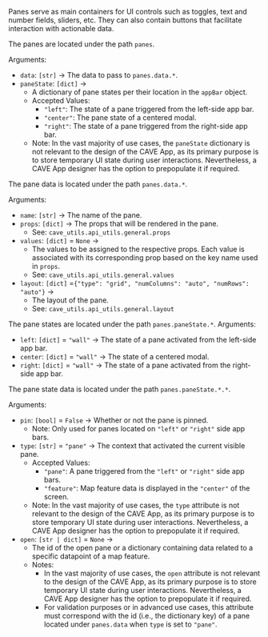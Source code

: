Panes serve as main containers for UI controls such as toggles, text
and number fields, sliders, etc. They can also contain buttons that
facilitate interaction with actionable data.

The panes are located under the path `panes`.

Arguments:
* `data`: `[str]` &rarr; The data to pass to `panes.data.*`.
* `paneState`: `[dict]` &rarr;
    * A dictionary of pane states per their location in the `appBar` object.
    * Accepted Values:
        * `"left"`: The state of a pane triggered from the left-side app bar.
        * `"center"`: The pane state of a centered modal.
        * `"right"`: The state of a pane triggered from the right-side app bar.
    * Note: In the vast majority of use cases, the `paneState` dictionary is not relevant to the design of the CAVE App, as its primary purpose is to store temporary UI state during user interactions. Nevertheless, a CAVE App designer has the option to prepopulate it if required.

The pane data is located under the path `panes.data.*`.

Arguments:
        
* `name`: `[str]` &rarr; The name of the pane.
* `props`: `[dict]` &rarr; The props that will be rendered in the pane.
    * See: `cave_utils.api_utils.general.props`
* `values`: `[dict]` = `None` &rarr;
    * The values to be assigned to the respective props. Each value is associated with its corresponding prop based on the key name used in `props`.
    * See: `cave_utils.api_utils.general.values`
* `layout`: `[dict]` =`{"type": "grid", "numColumns": "auto", "numRows": "auto"}` &rarr;
    * The layout of the pane.
    * See: `cave_utils.api_utils.general.layout`

The pane states are located under the path `panes.paneState.*`.
Arguments:

* `left`: `[dict]` = `"wall"` &rarr; The state of a pane activated from the left-side app bar.
* `center`: `[dict]` = `"wall"` &rarr; The state of a centered modal.
* `right`: `[dict]` = `"wall"` &rarr; The state of a pane activated from the right-side app bar.

The pane state data is located under the path `panes.paneState.*.*`.

Arguments:
        
* `pin`: `[bool]` = `False` &rarr; Whether or not the pane is pinned.
    * Note: Only used for panes located on `"left"` or `"right"` side app bars.
* `type`: `[str]` = `"pane"` &rarr; The context that activated the current visible pane.
    * Accepted Values:
        * `"pane"`: A pane triggered from the `"left"` or `"right"` side app bars.
        * `"feature"`: Map feature data is displayed in the `"center"` of the screen.
    * Note: In the vast majority of use cases, the `type` attribute is not relevant to the design of the CAVE App, as its primary purpose is to store temporary UI state during user interactions. Nevertheless, a CAVE App designer has the option to prepopulate it if required.
* `open`: `[str | dict]` = `None` &rarr;
    * The id of the open pane or a dictionary containing data related to a specific datapoint of a map feature.
    * Notes:
        * In the vast majority of use cases, the `open` attribute is not relevant to the design of the CAVE App, as its primary purpose is to store temporary UI state during user interactions. Nevertheless, a CAVE App designer has the option to prepopulate it if required.
        * For validation purposes or in advanced use cases, this attribute must correspond with the id (i.e., the dictionary key) of a pane located under `panes.data` when `type` is set to `"pane"`.